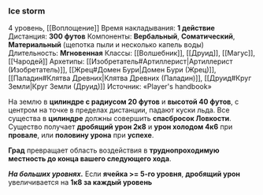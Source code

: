 ### Ice storm
4 уровень, [[Воплощение]]
Время накладывания: **1 действие**
Дистанция: **300 футов**
Компоненты: **Вербальный**, **Соматический**, **Материальный** (щепотка пыли и несколько капель воды)
Длительность: **Мгновенная**
Классы: [[Волшебник]], [[Друид]], [[Магус]], [[Чародей]]
Архетипы: [[Изобретатель#Артиллерист|Артиллерист (Изобретатель)]], [[Жрец#Домен Бури|Домен Бури (Жрец)]], [[Паладин#Клятва Древних|Клятва Древних (Паладин)]], [[Друид#Круг Земли|Круг Земли (Друид)]]
Источник: «Player's handbook»

На землю в **цилиндре с радиусом 20 футов** и **высотой 40 футов**, с центром на точке в пределах дистанции, падают куски льда. Все существа в **цилиндре** должны совершить **спасбросок Ловкости**. Существо получает **дробящий урон 2к8** и **урон холодом 4к6** при **провале**, или **половину урона** при **успехе**.

**Град** превращает область воздействия в **труднопроходимую местность до конца вашего следующего хода**.

**_На больших уровнях._** Если **ячейка >= 5-го уровня**, **дробящий урон** увеличивается на **1к8 за каждый уровень**